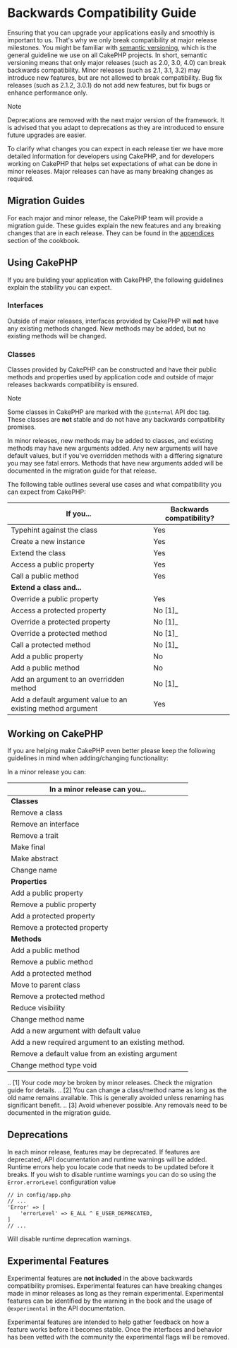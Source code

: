# Backwards Compatibility Guide

Ensuring that you can upgrade your applications easily and smoothly is important
to us. That's why we only break compatibility at major release milestones.
You might be familiar with [semantic versioning](https://semver.org/), which is
the general guideline we use on all CakePHP projects. In short, semantic
versioning means that only major releases (such as 2.0, 3.0, 4.0) can break
backwards compatibility. Minor releases (such as 2.1, 3.1, 3.2) may introduce new
features, but are not allowed to break compatibility. Bug fix releases (such as 2.1.2,
3.0.1) do not add new features, but fix bugs or enhance performance only.

> [!NOTE]
> Deprecations are removed with the next major version of the framework.
> It is advised that you adapt to deprecations as they are introduced to
> ensure future upgrades are easier.
>

To clarify what changes you can expect in each release tier we have more
detailed information for developers using CakePHP, and for developers working on
CakePHP that helps set expectations of what can be done in minor releases. Major
releases can have as many breaking changes as required.

## Migration Guides

For each major and minor release, the CakePHP team will provide a migration
guide. These guides explain the new features and any breaking changes that are
in each release. They can be found in the [appendices](/en/appendices.md) section of the
cookbook.

## Using CakePHP

If you are building your application with CakePHP, the following guidelines
explain the stability you can expect.

### Interfaces

Outside of major releases, interfaces provided by CakePHP will **not** have any
existing methods changed. New methods may be added, but no existing methods will
be changed.

### Classes

Classes provided by CakePHP can be constructed and have their public methods and
properties used by application code and outside of major releases backwards
compatibility is ensured.

> [!NOTE]
> Some classes in CakePHP are marked with the `@internal` API doc tag. These
> classes are **not** stable and do not have any backwards compatibility
> promises.
>

In minor releases, new methods may be added to classes, and existing methods may
have new arguments added. Any new arguments will have default values, but if
you've overridden methods with a differing signature you may see fatal errors.
Methods that have new arguments added will be documented in the migration guide
for that release.

The following table outlines several use cases and what compatibility you can
expect from CakePHP:

| If you... | Backwards compatibility? |
| --- | --- |
| Typehint against the class | Yes |
| Create a new instance | Yes |
| Extend the class | Yes |
| Access a public property | Yes |
| Call a public method | Yes |
| **Extend a class and...** |
| Override a public property | Yes |
| Access a protected property | No [1]_ |
| Override a protected property | No [1]_ |
| Override a protected method | No [1]_ |
| Call a protected method | No [1]_ |
| Add a public property | No |
| Add a public method | No |
| Add an argument to an overridden method | No [1]_ |
| Add a default argument value to an existing method argument | Yes |

## Working on CakePHP

If you are helping make CakePHP even better please keep the following guidelines
in mind when adding/changing functionality:

In a minor release you can:

| In a minor release can you... |
| --- |
| **Classes** |
| Remove a class | No |
| Remove an interface | No |
| Remove a trait | No |
| Make final | No |
| Make abstract | No |
| Change name | Yes [2]_ |
| **Properties** |
| Add a public property | Yes |
| Remove a public property | No |
| Add a protected property | Yes |
| Remove a protected property | Yes [3]_ |
| **Methods** |
| Add a public method | Yes |
| Remove a public method | No |
| Add a protected method | Yes |
| Move to parent class | Yes |
| Remove a protected method | Yes [3]_ |
| Reduce visibility | No |
| Change method name | Yes [2]_ |
| Add a new argument with default value | Yes |
| Add a new required argument to an existing method. | No |
| Remove a default value from an existing argument | No |
| Change method type void | Yes |

.. [1] Your code *may* be broken by minor releases. Check the migration guide
       for details.
.. [2] You can change a class/method name as long as the old name remains
available. This is generally avoided unless renaming has significant
benefit.
.. [3] Avoid whenever possible. Any removals need to be documented in
the migration guide.

## Deprecations

In each minor release, features may be deprecated. If features are deprecated,
API documentation and runtime warnings will be added. Runtime errors help you
locate code that needs to be updated before it breaks. If you wish to disable
runtime warnings you can do so using the `Error.errorLevel` configuration
value

```
// in config/app.php
// ...
'Error' => [
    'errorLevel' => E_ALL ^ E_USER_DEPRECATED,
]
// ...

```

Will disable runtime deprecation warnings.
<a id="experimental-features"></a>
## Experimental Features

Experimental features are **not included** in the above backwards compatibility
promises. Experimental features can have breaking changes made in minor releases
as long as they remain experimental. Experimental features can be identified by
the warning in the book and the usage of `@experimental` in the API
documentation.

Experimental features are intended to help gather feedback on how a feature
works before it becomes stable. Once the interfaces and behavior has been vetted
with the community the experimental flags will be removed.
